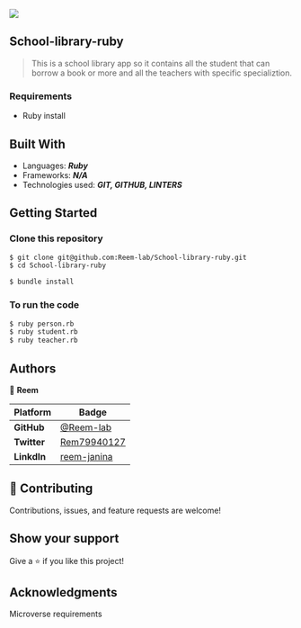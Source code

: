 
![](https://img.shields.io/static/v1?label=BY&message=Reemoz&color=pink)

## School-library-ruby

> This is a  school library app so it contains all the student that can borrow a book or more and all the teachers with specific specializtion.


### Requirements
- Ruby install 

## Built With

- Languages: _**Ruby**_
- Frameworks: _**N/A**_
- Technologies used: _**GIT, GITHUB, LINTERS**_

## Getting Started

### Clone this repository

```bash
$ git clone git@github.com:Reem-lab/School-library-ruby.git
$ cd School-library-ruby

$ bundle install

```
### To run the code
```bash
$ ruby person.rb
$ ruby student.rb
$ ruby teacher.rb
```

## Authors

👤 **Reem**

 Platform | Badge |
 --- | --- |
 **GitHub**  | [@Reem-lab](https://github.com/Reem-lab)
 **Twitter** | [Rem79940127](https://twitter.com/Rem79940127)
 **LinkdIn** | [reem-janina](https://www.linkedin.com/in/reem-janina-ab74ab21a/)

## 🤝 Contributing

Contributions, issues, and feature requests are welcome!

## Show your support

Give a ⭐️ if you like this project!

## Acknowledgments

Microverse requirements